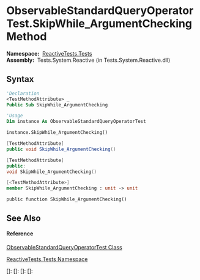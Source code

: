 # ObservableStandardQueryOperatorTest.SkipWhile\_ArgumentChecking Method

**Namespace:**  [ReactiveTests.Tests](ReactiveTests.Tests\ReactiveTests.Tests.md)  
**Assembly:**  Tests.System.Reactive (in Tests.System.Reactive.dll)

## Syntax

```vb
'Declaration
<TestMethodAttribute> _
Public Sub SkipWhile_ArgumentChecking
```

```vb
'Usage
Dim instance As ObservableStandardQueryOperatorTest

instance.SkipWhile_ArgumentChecking()
```

```csharp
[TestMethodAttribute]
public void SkipWhile_ArgumentChecking()
```

```c++
[TestMethodAttribute]
public:
void SkipWhile_ArgumentChecking()
```

```fsharp
[<TestMethodAttribute>]
member SkipWhile_ArgumentChecking : unit -> unit 
```

```jscript
public function SkipWhile_ArgumentChecking()
```

## See Also

#### Reference

[ObservableStandardQueryOperatorTest Class](ObservableStandardQueryOperatorTest\ObservableStandardQueryOperatorTest.md)

[ReactiveTests.Tests Namespace](ReactiveTests.Tests\ReactiveTests.Tests.md)

[]: 
[]: 
[]: 
[]: 